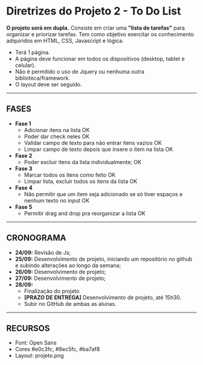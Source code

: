 # Diretrizes do Projeto 2 - To Do List

**O projeto será em dupla.**
Consiste em criar uma **"lista de tarefas"** para organizar e priorizar tarefas.
Tem como objetivo exercitar os conhecimento adquiridos em HTML, CSS, Javascript e lógica.
- Terá 1 página.
- A página deve funcionar em todos os dispositivos (desktop, tablet e celular).
- Não é permitido o uso de Jquery ou nenhuma outra biblioteca/framework.
- O layout deve ser seguido.

--------------

## FASES
- **Fase 1**
    - Adicionar itens na lista OK
    - Poder dar check neles OK
    - Validar campo de texto para não entrar itens vazios OK
    - Limpar campo de texto depois que insere o item na lista OK
- **Fase 2**
    - Poder excluir itens da lista individualmente; OK
- **Fase 3**
    - Marcar todos os itens como feito OK
    - Limpar lista, excluir todos os itens da lista OK
- **Fase 4**	
    - Não permitir que um item seja adicionado se só tiver espaços e nenhum texto no input OK
- **Fase 5**	
    - Permitir drag and drop pra reorganizar a lista OK

--------------

## CRONOGRAMA
- **24/09:** Revisão de Js;
- **25/09:** Desenvolvimento de projeto, iniciando um repositório no github e subindo alterações ao longo da semana;
- **26/09:** Desenvolvimento de projeto;
- **27/09:** Desenvolvimento de projeto;
- **28/09:** 
    - Finalização do projeto
    - **[PRAZO DE ENTREGA]** Desenvolvimento de projeto, até 15h30.
    - Subir no GitHub de ambas as alunas.

--------------

## RECURSOS
- Font: Open Sans
- Cores #e0c3fc, #8ec5fc, #ba7af8
- Layout: projeto.png




